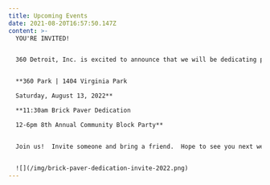 ```yaml
---
title: Upcoming Events
date: 2021-08-20T16:57:50.147Z
content: >-
  YOU'RE INVITED!


  360 Detroit, Inc. is excited to announce that we will be dedicating pavers before this year's community block party!  We will be remembering and honoring loved ones with the installation of personalized pavers.  


  **360 Park | 1404 Virginia Park 

  Saturday, August 13, 2022** 

  **11:30am Brick Paver Dedication

  12-6pm 8th Annual Community Block Party**


  Join us!  Invite someone and bring a friend.  Hope to see you next week.  Check out our Facebook page for highlights.


  ![](/img/brick-paver-dedication-invite-2022.png)
---
```

